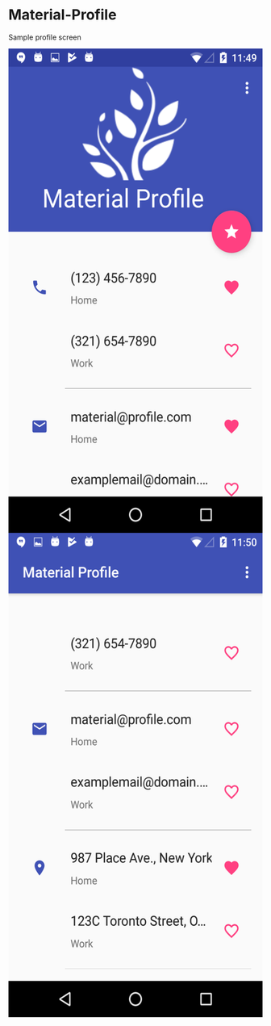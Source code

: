 # Material-Profile

Sample profile screen

<a href="url">
<img src="https://github.com/MiceXx/Material-Profile/blob/master/Screenshot_20170613-234954.png" align="left" height="960" width="540" >
</a>
<a href="url">
<img src="https://github.com/MiceXx/Material-Profile/blob/master/Screenshot_20170613-235011.png" align="left" height="960" width="540" >
</a>
